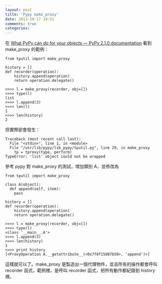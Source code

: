 ```yaml
---
layout: post
title: 'Pypy make_proxy'
date: 2013-10-17 19:51
comments: true
categories: 
---
```

在 [What PyPy can do for your objects — PyPy 2.1.0 documentation](http://pypy.readthedocs.org/en/latest/objspace-proxies.html "What PyPy can do for your objects — PyPy 2.1.0 documentation") 看到 make_proxy 的範例：
```
from tputil import make_proxy

history = []
def recorder(operation):
    history.append(operation)
    return operation.delegate()

>>>> l = make_proxy(recorder, obj=[])
>>>> type(l)
list
>>>> l.append(3)
>>>> len(l)
1
>>>> len(history)
2
```

但實際卻會發生：
```
Traceback (most recent call last):
  File "<stdin>", line 1, in <module>
  File "/usr/lib/pypy/lib_pypy/tputil.py", line 29, in make_proxy
    tp = tproxy(type, perform)
TypeError: 'list' object could not be wrapped
```

參考 pypy 對 make_proxy 的測試，增加類別 A，並修改為
```
from tputil import make_proxy

class A(object):
  def append(self, item):
    pass

history = []
def recorder(operation):
    history.append(operation)
    return operation.delegate()

>>>> l = make_proxy(recorder, obj=[])
>>>> type(l)
<class '__main__.A'>
>>>> l.append(3)
>>>> len(history)
1
>>>> print history
[<ProxyOperation A.__getattribute__(<0x7f8f15887b50>, 'append')>]
```

這樣就可以了。make_proxy 是製造出一個代理物件，並且所有的操作都會呼叫 recorder 函式，範例裡，是呼叫 recorder 函式，把所有動作都紀錄到 history 裡。